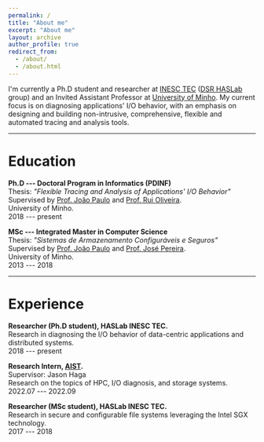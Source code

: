 ```yaml
---
permalink: /
title: "About me"
excerpt: "About me"
layout: archive
author_profile: true
redirect_from:
  - /about/
  - /about.html
---
```


I'm currently a Ph.D student and researcher at [INESC TEC](https://www.inesctec.pt/en) ([DSR HASLab](https://dsr-haslab.github.io/) group) and an Invited Assistant Professor at [University of Minho](https://www.uminho.pt/EN).
My current focus is on diagnosing applications' I/O behavior, with an emphasis on designing and building non-intrusive, comprehensive, flexible and automated tracing and analysis tools.


***

Education
======

**Ph.D --- Doctoral Program in Informatics (PDINF)**<br>
Thesis: *"Flexible Tracing and Analysis of Applications' I/O Behavior"*<br>
Supervised by [Prof. João Paulo](https://jtpaulo.github.io/) and [Prof. Rui Oliveira](https://www.inesctec.pt/en/people/rui-carlos-oliveira).<br>
University of Minho.<br>
2018 --- present

**MSc --- Integrated Master in Computer Science**<br>
Thesis: *"Sistemas de Armazenamento Configuráveis e Seguros"*<br>
Supervised by [Prof. João Paulo](https://jtpaulo.github.io/) and [Prof. José Pereira](https://www.inesctec.pt/en/people/jose-orlando-pereira).<br>
University of Minho.<br>
2013 --- 2018

***

Experience
======

**Researcher (Ph.D student), HASLab INESC TEC.**<br>
Research in diagnosing the I/O behavior of data-centric applications and distributed systems.<br>
2018 --- present

**Research Intern, [AIST](https://www.aist.go.jp/index_en.html).**<br>
Supervisor: Jason Haga<br>
Research on the topics of HPC, I/O diagnosis, and storage systems.<br>
2022.07 --- 2022.09<br>

**Researcher (MSc student), HASLab INESC TEC.**<br>
Research in secure and configurable file systems leveraging the Intel SGX technology.<br>
2017 --- 2018
